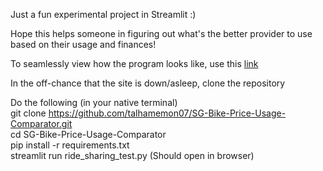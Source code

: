 Just a fun experimental project in Streamlit :)  

Hope this helps someone in figuring out what's the better provider to use based on their usage and finances!







To seamlessly view how the program looks like, use this [link](https://sg-bike-price-usage-comparator.streamlit.app)


In the off-chance that the site is down/asleep, clone the repository

Do the following (in your native terminal)  
git clone https://github.com/talhamemon07/SG-Bike-Price-Usage-Comparator.git  
cd SG-Bike-Price-Usage-Comparator  
pip install -r requirements.txt  
streamlit run ride_sharing_test.py (Should open in browser)

